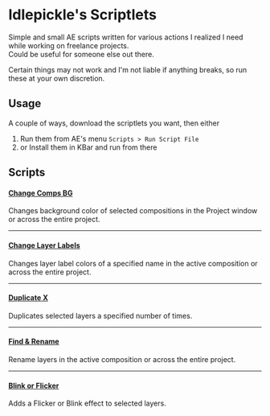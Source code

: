 # Idlepickle's Scriptlets

Simple and small AE scripts written for various actions I realized I need while working on freelance projects.  
Could be useful for someone else out there.  

Certain things may not work and I'm not liable if anything breaks, so run these at your own discretion.  

## Usage

A couple of ways, download the scriptlets you want, then either  

1. Run them from AE's menu `Scripts > Run Script File`
2. or Install them in KBar and run from there

## Scripts

#### [Change Comps BG](https://github.com/idlepickle/idp_Scriptlets/blob/main/Change%20Comps%20BG.jsx)
Changes background color of selected compositions in the Project window or across the entire project.

---

#### [Change Layer Labels](https://github.com/idlepickle/idp_Scriptlets/blob/main/Change%20Layer%20Labels.jsx)
Changes layer label colors of a specified name in the active composition or across the entire project.

---

#### [Duplicate X](https://github.com/idlepickle/idp_Scriptlets/blob/main/Duplicate%20X.jsx)
Duplicates selected layers a specified number of times.

---

#### [Find & Rename](https://github.com/idlepickle/idp_Scriptlets/blob/main/Find%20%26%20Rename.jsx)
Rename layers in the active composition or across the entire project.

---

#### [Blink or Flicker](https://github.com/idlepickle/idp_Scriptlets/blob/main/Blink%20or%20Flicker.jsx)
Adds a Flicker or Blink effect to selected layers.
